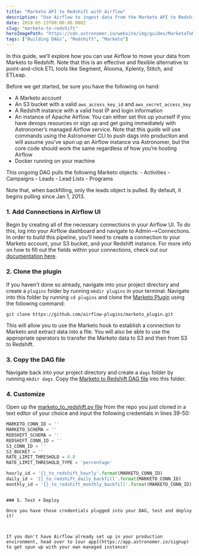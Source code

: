 ```yaml
---
title: "Marketo API to Redshift with Airflow"
description: "Use Airflow to ingest data from the Marketo API to Redshift"
date: 2018-05-23T00:00:00.000Z
slug: "marketo-to-redshift"
heroImagePath: "https://cdn.astronomer.io/website/img/guides/MarketoToRedshift_preview.png"
tags: ["Building DAGs", "Redshift", "Marketo"]
---
```


In this guide, we’ll explore how you can use Airflow to move your data from Marketo to Redshift. Note that this is an effective and flexible alternative to point-and-click ETL tools like Segment, Alooma, Xplenty, Stitch, and ETLeap.

Before we get started, be sure you have the following on hand:

* A Marketo account
* An S3 bucket with a valid `aws_access_key_id` and `aws_secret_access_key`
* A Redshift instance with a valid host IP and login information
* An instance of Apache Airflow. You can either set this up yourself if you have devops resources or sign
  up and get going immediately with Astronomer’s managed Airflow service. Note that this guide will use
  commands using the Astronomer CLI to push dags into production and will assume you’ve spun up an Airflow
  instance via Astronomer, but the core code should work the same regardless of how you’re hosting Airflow
* Docker running on your machine

This ongoing DAG pulls the following Marketo objects:
    - Activities
    - Campaigns
    - Leads
    - Lead Lists
    - Programs

Note that, when backfilling, only the leads object is pulled. By default, it begins
pulling since Jan 1, 2013.

### 1. Add Connections in Airflow UI

Begin by creating all of the necessary connections in your Airflow UI. To do this, log into your Airflow dashboard and navigate to Admin-->Connections. In order to build this pipeline, you’ll need to create a connection to your Marketo account, your S3 bucket, and your Redshift instance. For more info on how to fill out the fields within your connections, check out our [documentation here](https://docs.astronomer.io/v2/apache_airflow/tutorial/connections.html).

### 2. Clone the plugin

If you haven't done so already, navigate into your project directory and create a `plugins` folder by running  `mkdir plugins` in your terminal. Navigate into this folder by running `cd plugins` and clone the [Marketo Plugin](https://github.com/airflow-plugins/marketo_plugin) using the following command:

`git clone https://github.com/airflow-plugins/marketo_plugin.git`

This will allow you to use the Marketo hook to establish a connection to Marketo and extract data into a file. You will also be able to use the appropriate operators to transfer the Marketo data to S3 and then from S3 to Redshift.

### 3. Copy the DAG file

Navigate back into your project directory and create a `dags` folder by running `mkdir dags`. Copy the [Marketo to Redshift DAG file](https://github.com/airflow-plugins/Example-Airflow-DAGs/blob/master/etl/marketo_to_redshift.py) into this folder.

### 4. Customize

Open up the [marketo_to_redshift.py file](https://github.com/airflow-plugins/Example-Airflow-DAGs/blob/master/etl/marketo_to_redshift.py#L39) from the repo you just cloned in a text editor of your choice and input the following credentials in lines 39-50:

```py
MARKETO_CONN_ID = ''
MARKETO_SCHEMA = ''
REDSHIFT_SCHEMA = ''
REDSHIFT_CONN_ID = ''
S3_CONN_ID = ''
S3_BUCKET = ''
RATE_LIMIT_THRESHOLD = 0.8
RATE_LIMIT_THRESHOLD_TYPE = 'percentage'

hourly_id = '{}_to_redshift_hourly'.format(MARKETO_CONN_ID)
daily_id = '{}_to_redshift_daily_backfill'.format(MARKETO_CONN_ID)
monthly_id = '{}_to_redshift_monthly_backfill'.format(MARKETO_CONN_ID)
```
```

### 5. Test + Deploy

Once you have those credentials plugged into your DAG, test and deploy it!



If you don't have Airflow already set up in your production environment, head over to [our app](https://app.astronomer.io/signup) to get spun up with your own managed instance!
